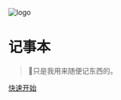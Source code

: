 <!-- _coverpage.md -->
![logo](https://docsify.js.org/_media/icon.svg)

# 记事本

> 💪只是我用来随便记东西的。

<!-- [Gitee](https://gitee.com/librarycodes/docsify-plus)
[GitHub](https://github.com/shiming-git/docsify-plus)
[Docsify官网](https://docsify.js.org/#/) -->
[快速开始](README.md)